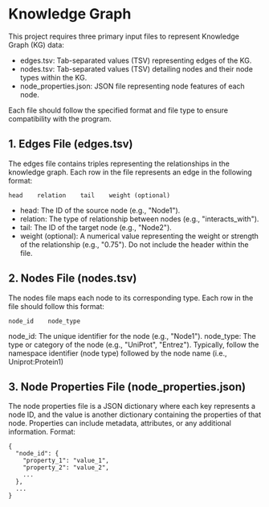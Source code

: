 # Knowledge Graph

This project requires three primary input files to represent Knowledge Graph (KG) data: 
* edges.tsv: Tab-separated values (TSV) representing edges of the KG.
* nodes.tsv: Tab-separated values (TSV) detailing nodes and their node types within the KG.
* node_properties.json: JSON file representing node features of each node.

Each file should follow the specified format and file type to ensure compatibility with the program.

## 1. Edges File (edges.tsv)

The edges file contains triples representing the relationships in the knowledge graph. Each row in the file represents an edge in the following format:


`head    relation    tail    weight (optional)`


* head: The ID of the source node (e.g., "Node1").
* relation: The type of relationship between nodes (e.g., "interacts_with").
* tail: The ID of the target node (e.g., "Node2").
* weight (optional): A numerical value representing the weight or strength of the relationship (e.g., "0.75").
Do not include the header within the file.

## 2. Nodes File (nodes.tsv)

The nodes file maps each node to its corresponding type. Each row in the file should follow this format:


`node_id    node_type`


node_id: The unique identifier for the node (e.g., "Node1").
node_type: The type or category of the node (e.g., "UniProt", "Entrez").
Typically, follow the namespace identifier (node type) followed by the node name (i.e., Uniprot:Protein1)

## 3. Node Properties File (node_properties.json)

The node properties file is a JSON dictionary where each key represents a node ID, and the value is another dictionary containing the properties of that node. Properties can include metadata, attributes, or any additional information.
Format:


```
{
  "node_id": {
    "property_1": "value_1",
    "property_2": "value_2",
    ...
  },
  ...
}
```



